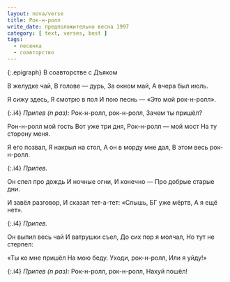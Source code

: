 ```yaml
---
layout: nova/verse
title: Рок-н-ролл
write_date: предположительно весна 1997
category: [ text, verses, best ]
tags:
  - песенка
  - соавторство
---
```

{:.epigraph}
В соавторстве с Дъяком

В желудке чай,
В голове — дурь,
За окном май,
А вчера был июль.

Я сижу здесь,
Я смотрю в пол
И пою песнь —
«Это мой рок-н-ролл».

{:.i4}
*Припев (n раз):*
Рок-н-ролл, рок-н-ролл,
Зачем ты пришёл?

Рон-н-ролл мой гость
Вот уже три дня,
Рок-н-ролл — мой мост
На ту сторону меня.

Я его позвал,
Я накрыл на стол,
А он в морду мне дал,
В этом весь рок-н-ролл.

{:.i4}
*Припев.*

Он спел про дождь
И ночные огни,
И конечно —
Про добрые старые дни.

И завёл разговор,
И сказал тет-а-тет:
«Слышь, БГ уже мёртв,
А я ещё нет».

{:.i4}
*Припев.*

Он выпил весь чай
И ватрушки съел,
До сих пор я молчал,
Но тут не стерпел:

«Ты ко мне пришёл
На мою беду.
Уходи, рок-н-ролл,
Или я уйду!»

{:.i4}
*Припев (n раз):*
Рок-н-ролл, рок-н-ролл,
Нахуй пошёл!
